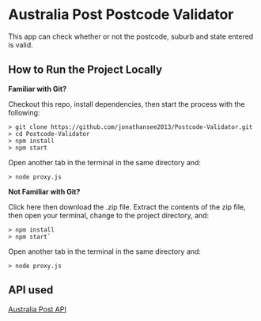 # Australia Post Postcode Validator

This app can check whether or not the postcode, suburb and state entered is valid.

## How to Run the Project Locally

**Familiar with Git?**

Checkout this repo, install dependencies, then start the process with the following:

```
> git clone https://github.com/jonathansee2013/Postcode-Validator.git
> cd Postcode-Validator
> npm install
> npm start
```

Open another tab in the terminal in the same directory and:

```
> node proxy.js
```

**Not Familiar with Git?**

Click here then download the .zip file. Extract the contents of the zip file, then open your terminal, change to the project directory, and:

```
> npm install
> npm start`
```

Open another tab in the terminal in the same directory and:

```
> node proxy.js
```

## API used

[Australia Post API](https://developers.auspost.com.au/apis/pac/reference/postcode-search)

